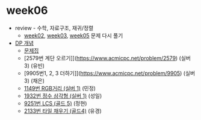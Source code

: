 # week06
- review - 수학, 자료구조, 재귀/정렬 <br/>
  - [week02](https://github.com/skn11-algorithm/week02), [week03](https://github.com/skn11-algorithm/week03), [week05](https://github.com/skn11-algorithm/week05) 문제 다시 풀기
- [DP 개념](https://chaendev.tistory.com/16)
  - [문제집](https://www.acmicpc.net/workbook/view/3474)
  - [2579번 계단 오르기]](https://www.acmicpc.net/problem/2579) (실버 3) (유빈)
  - [9905번1, 2, 3 더하기]](https://www.acmicpc.net/problem/9905) (실버 3) (채은)
  - [1149번 RGB거리 (실버 1)](https://www.acmicpc.net/problem/1149) (민정)
  - [1932번 정수 삼각형 (실버 1)](https://www.acmicpc.net/problem/1932) (성일)
  - [9251번 LCS (골드 5)](https://www.acmicpc.net/problem/9251) (정현)
  - [2133번 타일 채우기 (골드4)](https://www.acmicpc.net/problem/2133) (유경)
